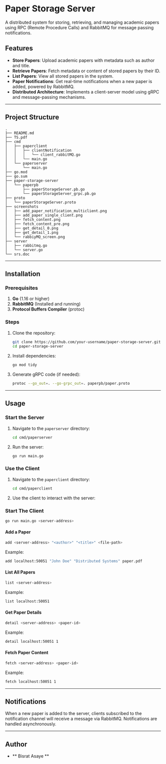 # Paper Storage Server

A distributed system for storing, retrieving, and managing academic papers using RPC (Remote Procedure Calls) and RabbitMQ for message passing notifications.

## Features

- **Store Papers**: Upload academic papers with metadata such as author and title.
- **Retrieve Papers**: Fetch metadata or content of stored papers by their ID.
- **List Papers**: View all stored papers in the system.
- **Paper Notifications**: Get real-time notifications when a new paper is added, powered by RabbitMQ.
- **Distributed Architecture**: Implements a client-server model using gRPC and message-passing mechanisms.

---

## Project Structure

```plaintext
.
├── README.md
├── TS.pdf
├── cmd
│   ├── paperclient
│   │   ├── clientNotification
│   │   │   └── client_rabbitMQ.go
│   │   └── main.go
│   └── paperserver
│       └── main.go
├── go.mod
├── go.sum
├── paper-storage-server
│   └── paperpb
│       ├── paperStorageServer.pb.go
│       └── paperStorageServer_grpc.pb.go
├── proto
│   └── paperStorageServer.proto
├── screenshots
│   ├── add_paper_notification_multiclient.png
│   ├── add_paper_single_client.png
│   ├── fetch_content.png
│   ├── fetch_content_pre.png
│   ├── get_detail_0.png
│   ├── get_detail_1.png
│   └── rabbiyMQ_screen.png
├── server
│   ├── rabbitmq.go
│   └── server.go
└── srs.doc
```

---

## Installation

### Prerequisites
1. **Go** (1.16 or higher)
2. **RabbitMQ** (Installed and running)
3. **Protocol Buffers Compiler** (protoc)

### Steps
1. Clone the repository:
   ```bash
   git clone https://github.com/your-username/paper-storage-server.git
   cd paper-storage-server
   ```

2. Install dependencies:
   ```bash
   go mod tidy
   ```

3. Generate gRPC code (if needed):
   ```bash
   protoc --go_out=. --go-grpc_out=. paperpb/paper.proto
   ```

---

## Usage

### Start the Server
1. Navigate to the `paperserver` directory:
   ```bash
   cd cmd/paperserver
   ```

2. Run the server:
   ```bash
   go run main.go
   ```

### Use the Client
1. Navigate to the `paperclient` directory:
   ```bash
   cd cmd/paperclient
   ```

2. Use the client to interact with the server:
### Start The Client
```bash
go run main.go <server-address> 
```

#### Add a Paper
```bash
add <server-address> "<author>" "<title>" <file-path>
```
Example:
```bash
add localhost:50051 "John Doe" "Distributed Systems" paper.pdf
```

#### List All Papers
```bash
list <server-address>
```
Example:
```bash
list localhost:50051
```

#### Get Paper Details
```bash
detail <server-address> <paper-id>
```
Example:
```bash
detail localhost:50051 1
```

#### Fetch Paper Content
```bash
fetch <server-address> <paper-id>
```
Example:
```bash
fetch localhost:50051 1
```

---

## Notifications

When a new paper is added to the server, clients subscribed to the notification channel will receive a message via RabbitMQ. Notifications are handled asynchronously.

---

## Author

- ** Bisrat Asaye ** 

